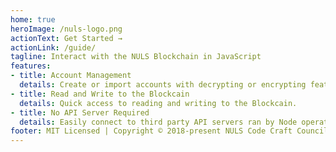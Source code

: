 ```yaml
---
home: true
heroImage: /nuls-logo.png
actionText: Get Started →
actionLink: /guide/
tagline: Interact with the NULS Blockchain in JavaScript
features:
- title: Account Management
  details: Create or import accounts with decrypting or encrypting features optionally.
- title: Read and Write to the Blockcain
  details: Quick access to reading and writing to the Blockcain.
- title: No API Server Required
  details: Easily connect to third party API servers ran by Node operators.
footer: MIT Licensed | Copyright © 2018-present NULS Code Craft Council [CCC]
---
```

